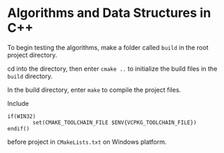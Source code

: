 # Algorithms and Data Structures in C++

To begin testing the algorithms, make a folder called `build` in the root project directory.

cd into the directory, then enter `cmake ..` to initialize the build files in the `build` directory.

In the build directory, enter `make` to compile the project files.

Include
```
if(WIN32)
        set(CMAKE_TOOLCHAIN_FILE $ENV{VCPKG_TOOLCHAIN_FILE})
endif()
```
before project in ```CMakeLists.txt``` on Windows platform.
